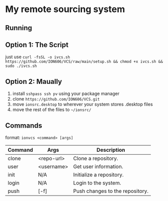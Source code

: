 # My remote sourcing system

## Running
## Option 1: The Script
just use `curl -fsSL -o ivcs.sh https://github.com/ION606/VCS/raw/main/setup.sh && chmod +x ivcs.sh && sudo ./ivcs.sh`


## Option 2: Maually
1. install `sshpass ssh pv` using your package manager
2. clone `https://github.com/ION606/VCS.git`
3. move `ionsrc.desktop` to wherever your system stores .desktop files
4. move the rest of the files to `~/ionsrc/`

## Commands
format: `ionvcs <command> [args]`

| Command  | Args        | Description                     |
|----------|-------------|---------------------------------|
| clone    | \<repo-url>  | Clone a repository.            |
| user     | \<username>  | Get user information.          |
| init     | N/A         | Initialize a repository.        |
| login    | N/A         | Login to the system.            |
| push     | [-f]        | Push changes to the repository. |